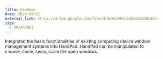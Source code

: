 ```yaml
---
title: Handows
date: 2024-03-01
external_link: https://drive.google.com/file/d/1h6bvFH8XiGGvdGLSXNUIklscrXlLL-dL/view?usp=sharing
tags:
  - VR/AR/HCI
---
```


Integrated the basic functionalities of existing computing device window management systems into HandPad. HandPad can be manipulated to choose, close, swap, scale the open windows. 

<!--more-->
